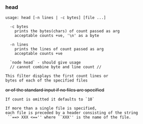 ### head

`usage: head [-n lines | -c bytes] [file ...]`

```
  -c bytes 
    prints the bytes(chars) of count passed as arg
    acceptable counts +ve, '\n' as a byte
  
  -n lines 
    prints the lines of count passed as arg
    acceptable counts +ve

  `node head` - should give usage
  // cannot combine byte and line count //
```

```
This filter displays the first count lines or 
bytes of each of the specified files
```

~~or of the standard input if no files are specified~~
```
If count is omitted it defaults to `10`

If more than a single file is specified,
each file is preceded by a header consisting of the string
 ``==> XXX <=='' where ``XXX'' is the name of the file.
```